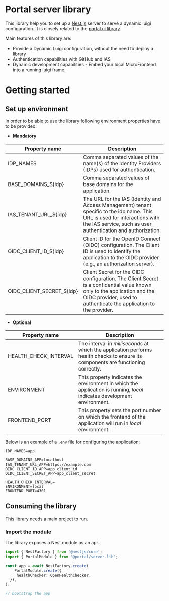 # Portal server library

This library help you to set up a [Nest.js](https://nestjs.com/) server to serve a dynamic luigi configuration.
It is closely related to the [portal ui library](https://github.com/openmfp/portal-ui-lib).

Main features of this library are:

* Provide a Dynamic Luigi configuration, without the need to deploy a library
* Authentication capabilities with GitHub and IAS
* Dynamic development capabilities - Embed your local MicroFrontend into a running luigi frame.

# Getting started

## Set up environment

In order to be able to use the library following environment properties have to be provided:

- **Mandatory**

| Property name             | Description                                                                                                                                                                                     |
|---------------------------|-------------------------------------------------------------------------------------------------------------------------------------------------------------------------------------------------|
| IDP_NAMES                 | Comma separated values of the name(s) of the Identity Providers (IDPs) used for authentication.                                                                                                 |
| BASE_DOMAINS_${idp}       | Comma separated values of base domains for the application.                                                                                                                                     |
| IAS_TENANT_URL_${idp}     | The URL for the IAS (Identity and Access Management) tenant specific to the idp name. This URL is used for interactions with the IAS service, such as user authentication and authorization.    |
| OIDC_CLIENT_ID_${idp}     | Client ID for the OpenID Connect (OIDC) configuration. The Client ID is used to identify the application to the OIDC provider (e.g., an authorization server).                                  |
| OIDC_CLIENT_SECRET_${idp} | Client Secret for the OIDC configuration. The Client Secret is a confidential value known only to the application and the OIDC provider, used to authenticate the application to the provider.  |

- **Optional**

| Property name                    | Description                                                                                                                        |
|----------------------------------|------------------------------------------------------------------------------------------------------------------------------------|
| HEALTH_CHECK_INTERVAL            | The interval in *milliseconds* at which the application performs health checks to ensure its components are functioning correctly. |
| ENVIRONMENT                      | This property indicates the environment in which the application is running, *local* indicates development environment.            |
| FRONTEND_PORT                    | This property sets the port number on which the frontend of the application will run in *local* environment.                       |

Below is an example of a `.env` file for configuring the application:

```properties
IDP_NAMES=app

BASE_DOMAINS_APP=localhost
IAS_TENANT_URL_APP=https://example.com
OIDC_CLIENT_ID_APP=app_client_id
OIDC_CLIENT_SECRET_APP=app_client_secret

HEALTH_CHECK_INTERVAL=
ENVIRONMENT=local
FRONTEND_PORT=4301
```

## Consuming the library

This library needs a main project to run.

### Import the module 

The library exposes a Nest module as an api.

```ts
import { NestFactory } from '@nestjs/core';
import { PortalModule } from '@portal/server-lib';

const app = await NestFactory.create(
    PortalModule.create({
     healthChecker: OpenHealthChecker,
  }),
);

// bootstrap the app
```
